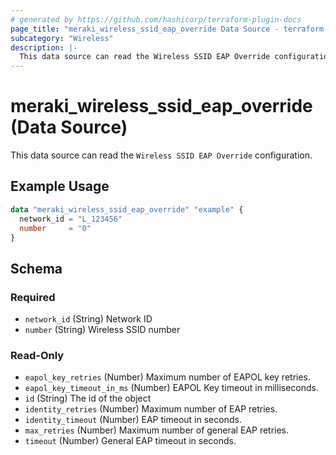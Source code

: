 ```yaml
---
# generated by https://github.com/hashicorp/terraform-plugin-docs
page_title: "meraki_wireless_ssid_eap_override Data Source - terraform-provider-meraki"
subcategory: "Wireless"
description: |-
  This data source can read the Wireless SSID EAP Override configuration.
---
```


# meraki_wireless_ssid_eap_override (Data Source)

This data source can read the `Wireless SSID EAP Override` configuration.

## Example Usage

```terraform
data "meraki_wireless_ssid_eap_override" "example" {
  network_id = "L_123456"
  number     = "0"
}
```

<!-- schema generated by tfplugindocs -->
## Schema

### Required

- `network_id` (String) Network ID
- `number` (String) Wireless SSID number

### Read-Only

- `eapol_key_retries` (Number) Maximum number of EAPOL key retries.
- `eapol_key_timeout_in_ms` (Number) EAPOL Key timeout in milliseconds.
- `id` (String) The id of the object
- `identity_retries` (Number) Maximum number of EAP retries.
- `identity_timeout` (Number) EAP timeout in seconds.
- `max_retries` (Number) Maximum number of general EAP retries.
- `timeout` (Number) General EAP timeout in seconds.
